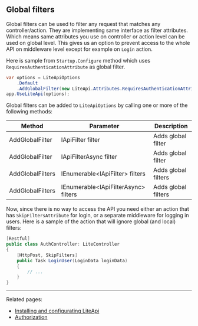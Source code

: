 ﻿---
Author: stanac
CreatedDate: 2017-08-24
Title: Global filters
RenderTitle: false
IsHtml: false
Id: global-filters
ParentPageId: security
---

## Global filters

Global filters can be used to filter any request that matches any
controller/action. They are implementing same interface as filter attributes.
Which means same attributes you use on controller or action level
can be used on global level. This gives us an option to 
prevent access to the whole API on middleware level except for example on
`Login` action.

Here is sample from `Startup.Configure` method which uses `RequiresAuthenticationAttribute`
as global filter.

```csharp
var options = LiteApiOptions
    .Default
    .AddGlobalFilter(new LiteApi.Attributes.RequiresAuthenticationAttribute());
app.UseLiteApi(options);
```

Global filters can be added to `LiteApiOptions` by calling one or more of the following methods:

| Method | Parameter | Description |
| --- | --- | --- |
| AddGlobalFilter | IApiFilter filter | Adds global filter |
| AddGlobalFilter | IApiFilterAsync filter | Adds global filter |
| AddGlobalFilters | IEnumerable&lt;IApiFilter&gt; filters | Adds global filters |
| AddGlobalFilters | IEnumerable&lt;IApiFilterAsync&gt; filters | Adds global filters |

Now, since there is no way to access the API you need either an action that has
`SkipFiltersAttribute` for login, or a separate middleware for logging in 
users. Here is a sample of the action that will ignore global (and local) filters:

```csharp
[Restful]
public class AuthController: LiteController
{
    [HttpPost, SkipFilters]
    public Task LoginUser(LoginData loginData)
    {
        // ...
    }
}
```

---
Related pages:
- [Installing and configurating LiteApi](/docs/install-and-configure)
- [Authorization](/docs/authorization)